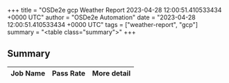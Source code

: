 +++
title = "OSDe2e gcp Weather Report 2023-04-28 12:00:51.410533434 +0000 UTC"
author = "OSDe2e Automation"
date = "2023-04-28 12:00:51.410533434 +0000 UTC"
tags = ["weather-report", "gcp"]
summary = "<table class=\"summary\"></table>"
+++
## Summary

| Job Name | Pass Rate | More detail |
|----------|-----------|-------------|




